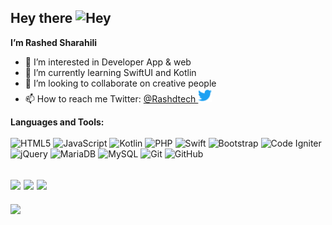## Hey there <img src="https://github.com/rwishd17/RashedSharahili/blob/main/hey.gif" alt="Hey" width="22px">  
<b>I’m Rashed Sharahili</b> <br>
* 👀 I’m interested in Developer App & web  
* 🌱 I’m currently learning SwiftUI and Kotlin  
* 💞️ I’m looking to collaborate on creative people  
* 📫 How to reach me Twitter: <a href="https://twitter.com/Rashdtech">@Rashdtech <img src="https://github.com/RashedSharahili/RashedSharahili/blob/main/twitter.svg" alt="Rashdtech" width="22px"></a>



<b>Languages and Tools:</b> <br><br>
![HTML5](https://img.shields.io/badge/html5-%23E34F26.svg?style=for-the-badge&logo=html5&logoColor=white)
![JavaScript](https://img.shields.io/badge/javascript-%23323330.svg?style=for-the-badge&logo=javascript&logoColor=%23F7DF1E)
![Kotlin](https://img.shields.io/badge/kotlin-%230095D5.svg?style=for-the-badge&logo=kotlin&logoColor=white)
![PHP](https://img.shields.io/badge/php-%23777BB4.svg?style=for-the-badge&logo=php&logoColor=white)
![Swift](https://img.shields.io/badge/swift-F54A2A?style=for-the-badge&logo=swift&logoColor=white)
![Bootstrap](https://img.shields.io/badge/bootstrap-%23563D7C.svg?style=for-the-badge&logo=bootstrap&logoColor=white)
![Code Igniter](https://img.shields.io/badge/CodeIgniter-%23EF4223.svg?style=for-the-badge&logo=codeIgniter&logoColor=white)
![jQuery](https://img.shields.io/badge/jquery-%230769AD.svg?style=for-the-badge&logo=jquery&logoColor=white)
![MariaDB](https://img.shields.io/badge/MariaDB-003545?style=for-the-badge&logo=mariadb&logoColor=white)
![MySQL](https://img.shields.io/badge/mysql-%2300f.svg?style=for-the-badge&logo=mysql&logoColor=white)
![Git](https://img.shields.io/badge/git-%23F05033.svg?style=for-the-badge&logo=git&logoColor=white)
![GitHub](https://img.shields.io/badge/github-%23121011.svg?style=for-the-badge&logo=github&logoColor=white)


![](https://github-readme-stats.vercel.app/api?username=RashedSharahili&hide_border=false&include_all_commits=false&count_private=false)
![](https://github-readme-streak-stats.herokuapp.com/?user=RashedSharahili&hide_border=false)
![](https://github-readme-stats.vercel.app/api/top-langs/?username=RashedSharahili&hide_border=false&include_all_commits=false&count_private=false&layout=compact)
---
![](https://visitcount.itsvg.in/api?id=RashedSharahili&icon=0&color=0)
